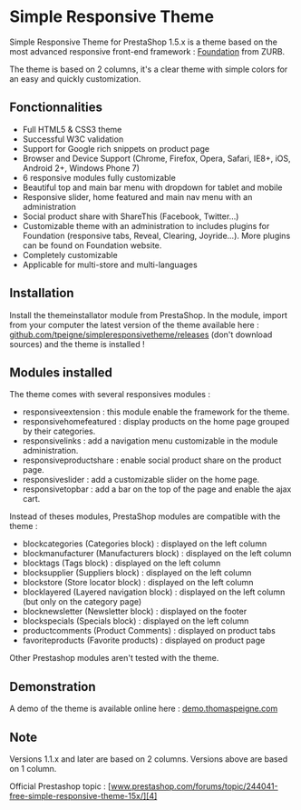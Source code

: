 Simple Responsive Theme
=======================

Simple Responsive Theme for PrestaShop 1.5.x is a theme based on the most advanced responsive front-end framework : [Foundation][1] from ZURB.

The theme is based on 2 columns, it's a clear theme with simple colors for an easy and quickly customization.

Fonctionnalities
----------------

* Full HTML5 & CSS3 theme
* Successful W3C validation
* Support for Google rich snippets on product page
* Browser and Device Support (Chrome, Firefox, Opera, Safari, IE8+, iOS, Android 2+, Windows Phone 7)
* 6 responsive modules fully customizable
* Beautiful top and main bar menu with dropdown for tablet and mobile
* Responsive slider, home featured and main nav menu with an administration
* Social product share with ShareThis (Facebook, Twitter...)
* Customizable theme with an administration to includes plugins for Foundation (responsive tabs, Reveal, Clearing, Joyride...). More plugins can be found on Foundation website.
* Completely customizable
* Applicable for multi-store and multi-languages

Installation
------------

Install the themeinstallator module from PrestaShop. In the module, import from your computer the latest version of the theme available here : [github.com/tpeigne/simpleresponsivetheme/releases][2] (don't download sources) and the theme is installed !

Modules installed
------------

The theme comes with several responsives modules :
* responsiveextension : this module enable the framework for the theme.
* responsivehomefeatured : display products on the home page grouped by their categories.
* responsivelinks : add a navigation menu customizable in the module administration.
* responsiveproductshare : enable social product share on the product page.
* responsiveslider : add a customizable slider on the home page.
* responsivetopbar : add a bar on the top of the page and enable the ajax cart.

Instead of theses modules, PrestaShop modules are compatible with the theme :
* blockcategories (Categories block) : displayed on the left column
* blockmanufacturer (Manufacturers block) : displayed on the left column
* blocktags (Tags block) : displayed on the left column
* blocksupplier (Suppliers block) : displayed on the left column
* blockstore (Store locator block) : displayed on the left column
* blocklayered (Layered navigation block) : displayed on the left column (but only on the category page)
* blocknewsletter (Newsletter block) : displayed on the footer
* blockspecials (Specials block) : displayed on the left column
* productcomments (Product Comments) : displayed on product tabs
* favoriteproducts (Favorite products) : displayed on product page

Other Prestashop modules aren't tested with the theme.

Demonstration
-------------

A demo of the theme is available online here : [demo.thomaspeigne.com][3]

Note
-------------

Versions 1.1.x and later are based on 2 columns. Versions above are based on 1 column.

Official Prestashop topic : [www.prestashop.com/forums/topic/244041-free-simple-responsive-theme-15x/][4]

[1]: http://foundation.zurb.com/
[2]: https://github.com/tpeigne/simpleresponsivetheme/releases
[3]: http://demo.thomaspeigne.com/
[4]: http://www.prestashop.com/forums/topic/244041-free-simple-responsive-theme-15x/
